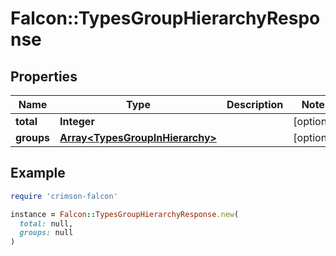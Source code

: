 # Falcon::TypesGroupHierarchyResponse

## Properties

| Name | Type | Description | Notes |
| ---- | ---- | ----------- | ----- |
| **total** | **Integer** |  | [optional] |
| **groups** | [**Array&lt;TypesGroupInHierarchy&gt;**](TypesGroupInHierarchy.md) |  | [optional] |

## Example

```ruby
require 'crimson-falcon'

instance = Falcon::TypesGroupHierarchyResponse.new(
  total: null,
  groups: null
)
```

